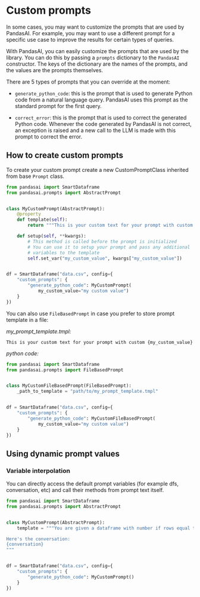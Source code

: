 # Custom prompts

In some cases, you may want to customize the prompts that are used by PandasAI. For example, you may want to use a different prompt for a specific use case to improve the results for certain types of queries.

With PandasAI, you can easily customize the prompts that are used by the library. You can do this by passing a `prompts` dictionary to the `PandasAI` constructor. The keys of the dictionary are the names of the prompts, and the values are the prompts themselves.

There are 5 types of prompts that you can override at the moment:

- `generate_python_code`: this is the prompt that is used to generate Python code from a natural language query. PandasAI uses this prompt as the standard prompt for the first query.

- `correct_error`: this is the prompt that is used to correct the generated Python code. Whenever the code generated by PandasAI is not correct, an exception is raised and a new call to the LLM is made with this prompt to correct the error.

## How to create custom prompts

To create your custom prompt create a new CustomPromptClass inherited from base `Prompt` class.

```python
from pandasai import SmartDataframe
from pandasai.prompts import AbstractPrompt


class MyCustomPrompt(AbstractPrompt):
    @property
    def template(self):
        return """This is your custom text for your prompt with custom {my_custom_value}"""

    def setup(self, **kwargs):
        # This method is called before the prompt is initialized
        # You can use it to setup your prompt and pass any additional
        # variables to the template
        self.set_var("my_custom_value", kwargs["my_custom_value"])


df = SmartDataframe("data.csv", config={
    "custom_prompts": {
        "generate_python_code": MyCustomPrompt(
            my_custom_value="my custom value")
    }
})
```

You can also use `FileBasedPrompt` in case you prefer to store prompt template in a file:

_my_prompt_template.tmpl:_

```
This is your custom text for your prompt with custom {my_custom_value}
```

_python code:_

```python
from pandasai import SmartDataframe
from pandasai.prompts import FileBasedPrompt


class MyCustomFileBasedPrompt(FileBasedPrompt):
    _path_to_template = "path/to/my_prompt_template.tmpl"


df = SmartDataframe("data.csv", config={
    "custom_prompts": {
        "generate_python_code": MyCustomFileBasedPrompt(
            my_custom_value="my custom value")
    }
})
```

## Using dynamic prompt values

### Variable interpolation

You can directly access the default prompt variables (for example dfs, conversation, etc) and call their methods from prompt text itself.

```python
from pandasai import SmartDataframe
from pandasai.prompts import AbstractPrompt


class MyCustomPrompt(AbstractPrompt):
    template = """You are given a dataframe with number if rows equal to {dfs[0].shape[0]} and number of columns equal to {dfs[0].shape[1]}

Here's the conversation:
{conversation}
"""


df = SmartDataframe("data.csv", config={
    "custom_prompts": {
        "generate_python_code": MyCustomPrompt()
    }
})
```
